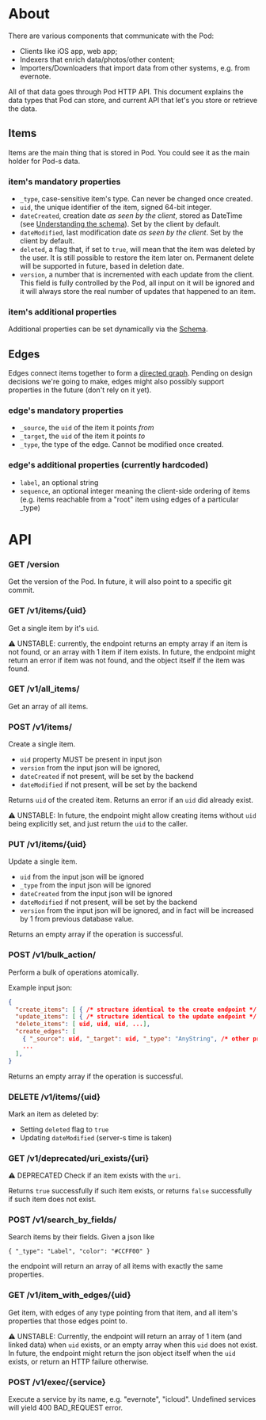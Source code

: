 # About
There are various components that communicate with the Pod:

* Clients like iOS app, web app;
* Indexers that enrich data/photos/other content;
* Importers/Downloaders that import data from other systems, e.g. from evernote.

All of that data goes through Pod HTTP API.
This document explains the data types that Pod can store,
and current API that let's you store or retrieve the data.


## Items
Items are the main thing that is stored in Pod.
You could see it as the main holder for Pod-s data.

### item's mandatory properties

* `_type`, case-sensitive item's type. Can never be changed once created.
* `uid`, the unique identifier of the item, signed 64-bit integer.
* `dateCreated`, creation date _as seen by the client_, stored as
DateTime (see [Understanding the schema](../README.md#understanding-the-schema)).
Set by the client by default.
* `dateModified`, last modification date _as seen by the client_. Set by the client by default.
* `deleted`, a flag that, if set to `true`, will mean that the item was deleted by the user.
It is still possible to restore the item later on.
Permanent delete will be supported in future, based in deletion date.
* `version`, a number that is incremented with each update from the client.
This field is fully controlled by the Pod, all input on it will be ignored and it will always
store the real number of updates that happened to an item.

### item's additional properties
Additional properties can be set dynamically via the [Schema](../README.md#schema).


## Edges
Edges connect items together to form a
[directed graph](https://en.wikipedia.org/wiki/Directed_graph).
Pending on design decisions we're going to make, edges might also possibly
support properties in the future (don't rely on it yet).

### edge's mandatory properties

* `_source`, the `uid` of the item it points *from*
* `_target`, the `uid` of the item it points *to*
* `_type`, the type of the edge. Cannot be modified once created.

### edge's additional properties (currently hardcoded)
* `label`, an optional string
* `sequence`, an optional integer meaning the client-side ordering of items
(e.g. items reachable from a "root" item using edges of a particular _type)


# API

### GET /version
Get the version of the Pod. In future, it will also point to a specific git commit.

### GET /v1/items/{uid}
Get a single item by it's `uid`.

⚠️ UNSTABLE: currently, the endpoint returns an empty array if an item is not found,
or an array with 1 item if item exists.
In future, the endpoint might return an error if item was not found,
and the object itself if the item was found.

### GET /v1/all_items/
Get an array of all items.

### POST /v1/items/
Create a single item.

* `uid` property MUST be present in input json
* `version` from the input json will be ignored,
* `dateCreated` if not present, will be set by the backend
* `dateModified` if not present, will be set by the backend

Returns `uid` of the created item. Returns an error if an `uid` did already exist.

⚠️ UNSTABLE: In future, the endpoint might allow creating items without `uid` being explicitly set,
and just return the `uid` to the caller.

### PUT /v1/items/{uid}
Update a single item.

* `uid` from the input json will be ignored
* `_type` from the input json will be ignored
* `dateCreated` from the input json will be ignored
* `dateModified` if not present, will be set by the backend
* `version` from the input json will be ignored,
and in fact will be increased by 1 from previous database value.

Returns an empty array if the operation is successful.

### POST /v1/bulk_action/
Perform a bulk of operations atomically.

Example input json:
```json
{
  "create_items": [ { /* structure identical to the create endpoint */ } ],
  "update_items": [ { /* structure identical to the update endpoint */ } ],
  "delete_items": [ uid, uid, uid, ...],
  "create_edges": [
    { "_source": uid, "_target": uid, "_type": "AnyString", /* other properties can be set */ },
    ...
  ],
}
```

Returns an empty array if the operation is successful.

### DELETE /v1/items/{uid}
Mark an item as deleted by:
* Setting `deleted` flag to `true`
* Updating `dateModified` (server-s time is taken)

### GET /v1/deprecated/uri_exists/{uri}
⚠️ DEPRECATED Check if an item exists with the `uri`.

Returns `true` successfully if such item exists,
or returns `false` successfully if such item does not exist.

### POST /v1/search_by_fields/
Search items by their fields.
Given a json like
```
{ "_type": "Label", "color": "#CCFF00" }
```
the endpoint will return an array of all items with exactly the same properties.

### GET /v1/item_with_edges/{uid}
Get item, with edges of any type pointing from that item,
and all item's properties that those edges point to.

⚠️ UNSTABLE: Currently, the endpoint will return
an array of 1 item (and linked data) when `uid` exists,
or an empty array when this `uid` does not exist.
In future, the endpoint might return the json object itself when the `uid` exists,
or return an HTTP failure otherwise.

### POST /v1/exec/{service}
Execute a service by its name, e.g. "evernote", "icloud".
Undefined services will yield 400 BAD_REQUEST error.
